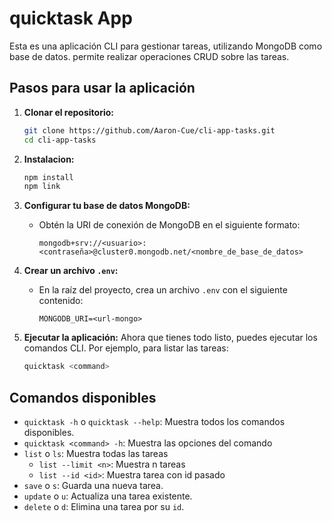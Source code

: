 # quicktask App

Esta es una aplicación CLI para gestionar tareas, utilizando MongoDB como base de datos. permite realizar operaciones CRUD sobre las tareas.

## Pasos para usar la aplicación

1. **Clonar el repositorio:**
   ```bash
   git clone https://github.com/Aaron-Cue/cli-app-tasks.git
   cd cli-app-tasks
   ```

2. **Instalacion:**
   ```bash
   npm install
   npm link
   ```

3. **Configurar tu base de datos MongoDB:**
   - Obtén la URI de conexión de MongoDB en el siguiente formato:
     ```
     mongodb+srv://<usuario>:<contraseña>@cluster0.mongodb.net/<nombre_de_base_de_datos>
     ```

4. **Crear un archivo `.env`:**
   - En la raíz del proyecto, crea un archivo `.env` con el siguiente contenido:
     ```env
     MONGODB_URI=<url-mongo>
     ```

5. **Ejecutar la aplicación:**
   Ahora que tienes todo listo, puedes ejecutar los comandos CLI. Por ejemplo, para listar las tareas:
   ```bash
   quicktask <command>
   ```

## Comandos disponibles

- `quicktask -h` o `quicktask --help`: Muestra todos los comandos disponibles.
- `quicktask <command> -h`: Muestra las opciones del comando
- `list` o `ls`: Muestra todas las tareas
     - `list --limit <n>`: Muestra n tareas
     - `list --id <id>`: Muestra tarea con id pasado
- `save` o `s`: Guarda una nueva tarea.
- `update` o `u`: Actualiza una tarea existente.
- `delete` o `d`: Elimina una tarea por su `id`.